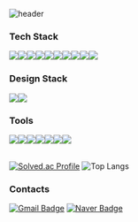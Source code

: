 ![header](https://capsule-render.vercel.app/api?type=waving&color=auto&text=Welcome%20to%20Hamtoto's%20GitHub&fontSize=35&fontAlignY=40&fontAlign=70&height=250)

<h3>Tech Stack</h3>
<div style="display:flex; flex-direction:row;">
    <img src="https://img.shields.io/badge/Python-3776AB?style=flat&logo=python&logoColor=white"> 
    <img src="https://img.shields.io/badge/Java-007396?style=flat&logo=Java&logoColor=white"> 
    <img src="https://img.shields.io/badge/C-A8B9CC?style=flat&logo=C&logoColor=white"> 
    <img src="https://custom-icon-badges.demolab.com/badge/C%23-%23239120.svg?logo=cshrp&logoColor=white">
    <img src="https://img.shields.io/badge/React-61DAFB?style=flat&logo=react&logoColor=white"> 
    <img src="https://img.shields.io/badge/React%20Router-CA4245?style=flat&logo=ReactRouter&logoColor=white"/>
    <img src="https://img.shields.io/badge/node.js-339933?style=flat&logo=node.js&logoColor=FFFFFF"/>
    <br>
    <img src="https://img.shields.io/badge/styled-components-DB7098?style=flat&logo=styled-components&logoColor=FFFFFF"/>
    <img src="https://img.shields.io/badge/html5-E34F26?style=flat&logo=html5&logoColor=white"> 
    <img src="https://img.shields.io/badge/css-1572B6?style=flat&logo=css3&logoColor=white"> 
    <br>
</div>

<h3>Design Stack</h3>
<div style="display:flex; flex-direction:row;">
    <img src="https://img.shields.io/badge/Figma-F24E1E?logo=figma&logoColor=white"> 
    <img src="https://img.shields.io/badge/Adobe%20Photoshop-31A8FF?logo=Adobe%20Photoshop&logoColor=black">

</div>

<h3>Tools</h3>

<div style="display:flex; flex-direction:row;">
    <img src="https://img.shields.io/badge/GitHub-181717?style=flat&logo=GitHub&logoColor=FFFFFF"/>
    <img src="https://img.shields.io/badge/Git-F05032?style=flat&logo=Git&logoColor=FFFFFF"/> 
    <img src="https://img.shields.io/badge/Notion-F3F3F3?style=flat&logo=notion&logoColor=black"/>
    <br>
    <img src="https://img.shields.io/badge/Docker-2496ED?style=flat&logo=Docker&logoColor=white"> 
    <img src="https://custom-icon-badges.demolab.com/badge/Visual%20Studio%20Code-0078d7.svg?logo=vsc&logoColor=white"/>
    <img src="https://img.shields.io/badge/intellij idea-000000?style=flat&logo=IntelliJ%20IDEA&logoColor=white"/>
    <img src="https://img.shields.io/badge/PyCharm-000?style=flat&logo=pycharm&logoColor=white"/>
</div>
<br>

[![Solved.ac Profile](http://mazassumnida.wtf/api/v2/generate_badge?boj=gohg0901)](https://solved.ac/gohg0901/)
![Top Langs](https://github-readme-stats.vercel.app/api/top-langs/?username=Hamtoto&layout=compact)

<h3>Contacts</h3>

[![Gmail Badge](https://img.shields.io/badge/Gmail-d14836?style=flat&logo=Gmail&logoColor=white&link=mailto:gohg0901@gmail.com)](mailto:gohg0901@gmail.com)
[![Naver Badge](https://img.shields.io/badge/Naver-03C75A?style=flat&logo=Naver&logoColor=white&link=mailto:gohg0901@naver.com)](mailto:gohg0901@naver.com)
